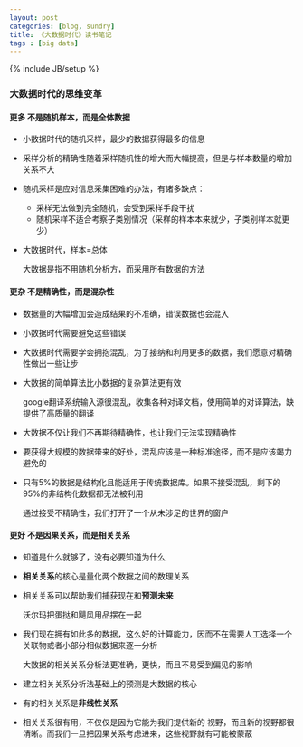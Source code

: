 ```yaml
---
layout: post
categories: [blog, sundry]
title: 《大数据时代》读书笔记
tags : [big data]
---
```

{% include JB/setup %}

### 大数据时代的思维变革

#### 更多 不是随机样本，而是全体数据

* 小数据时代的随机采样，最少的数据获得最多的信息

* 采样分析的精确性随着采样随机性的增大而大幅提高，但是与样本数量的增加关系不大

* 随机采样是应对信息采集困难的办法，有诸多缺点：

  * 采样无法做到完全随机，会受到采样手段干扰
  * 随机采样不适合考察子类别情况（采样的样本本来就少，子类别样本就更少）

* 大数据时代，样本=总体

  大数据是指不用随机分析方，而采用所有数据的方法

#### 更杂 不是精确性，而是混杂性

* 数据量的大幅增加会造成结果的不准确，错误数据也会混入

* 小数据时代需要避免这些错误

* 大数据时代需要学会拥抱混乱，为了接纳和利用更多的数据，我们愿意对精确性做出一些让步

* 大数据的简单算法比小数据的复杂算法更有效

  google翻译系统输入源很混乱，收集各种对译文档，使用简单的对译算法，缺提供了高质量的翻译

* 大数据不仅让我们不再期待精确性，也让我们无法实现精确性

* 要获得大规模的数据带来的好处，混乱应该是一种标准途径，而不是应该竭力避免的

* 只有5%的数据是结构化且能适用于传统数据库。如果不接受混乱，剩下的95%的非结构化数据都无法被利用

  通过接受不精确性，我们打开了一个从未涉足的世界的窗户


#### 更好 不是因果关系，而是相关关系

* 知道是什么就够了，没有必要知道为什么

* **相关关系**的核心是量化两个数据之间的数理关系

* 相关关系可以帮助我们捕获现在和**预测未来**

  沃尔玛把蛋挞和飓风用品摆在一起

* 我们现在拥有如此多的数据，这么好的计算能力，因而不在需要人工选择一个关联物或者小部分相似数据来逐一分析

  大数据的相关关系分析法更准确，更快，而且不易受到偏见的影响

* 建立相关关系分析法基础上的预测是大数据的核心

* 有的相关关系是**非线性关系**

* 相关关系很有用，不仅仅是因为它能为我们提供新的 视野，而且新的视野都很清晰。而我们一旦把因果关系考虑进来，这些视野就有可能被蒙蔽

